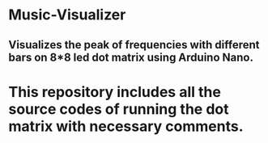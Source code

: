# Music-Visualizer

## Visualizes the peak of frequencies with different bars on 8*8 led dot matrix using Arduino Nano.

# This repository includes all the source codes of running the dot matrix with necessary comments.

